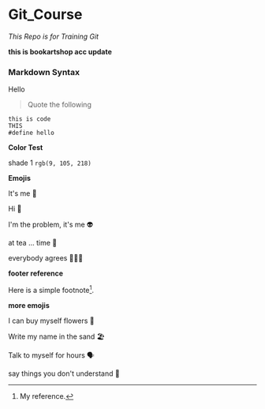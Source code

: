 # Git_Course

_This Repo is for Training Git_

__this is bookartshop acc update__

### Markdown Syntax

Hello
>Quote the following

```
this is code
THIS
#define hello
```

__Color Test__

shade 1 `rgb(9, 105, 218)`

__Emojis__

It's me 👧

Hi 👋

I'm the problem, it's me 👽

at tea ... time 🍵

everybody agrees 🧑‍🤝‍🧑

__footer reference__

Here is a simple footnote[^1].


__more emojis__

I can buy myself flowers 🌻

Write my name in the sand 🏖️

Talk to myself for hours 🗣️

say things you don't understand 🤯




[^1]: My reference.
